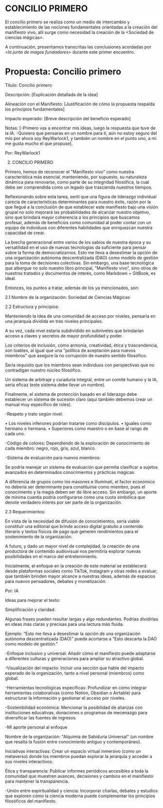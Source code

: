 # CONCILIO PRIMERO


El concilio primero se realiza como un medio de intercambio y establecimiento de las nociones fundamentales orientadas a la creación del manifiesto vivo, allí surge como necesidad la creación de la <Sociedad de ciencias mágicas>. 

A continuación, presentamos transcritas las conclusiones acordadas por <_la junta de magos fundadores_> durante este primer encuentro.

# Propuesta: Concilio primero
Título: Concilio primero

Descripción:  [Explicación detallada de la idea]

Alineación con el Manifiesto: [Justificación de cómo la propuesta respalda los principios fundamentales]

Impacto esperado:  [Breve descripción del beneficio esperado] 

Notas:
[-Primero vas a encontrar mis ideas, luego la respuesta que tuve de la IA.
-Quisiera que pensaras en un nombre para tí, aún no estoy seguro del mío
por ahora soy ReyWarlock1, y también un nombre en el punto uno, a mi me 
gusta mucho el que propuse].


Por: ReyWarlock1

2. CONCILIO PRIMERO

Primero, hemos de reconocer el "Manifiesto vivo" como nuestra característica más esencial, manteniendo, por supuesto, su naturaleza dinámica para renovarse, como parte de su integridad filosófica, la cual debe ser comprendida como un legado que trascienda nuestros tiempos. 

Reflexionando sobre esta tarea, sentí que una figura de liderazgo individual carecía de características determinantes para nuestro éxito, razón por la que llegué a la conclusión de que establecer este manifiesto bajo una visión grupal no solo mejorará las probabilidades de alcanzar nuestro objetivo, sino que brindará mayor coherencia a los principios que buscamos profesar, además de beneficios como comunidad al poder contar con un equipo de individuos con diferentes habilidades que enriquezcan nuestra capacidad de crear.

La brecha generacional entre varios de los sabios de nuestra época y su versatilidad en el uso de nuevas tecnologías da suficiente para pensar sobre la forma de democratizarnos. Esto me lleva a desestimar la opción de una organización autónoma descentralizada (DAO) como modelo de gestión para la toma de decisiones colectivas. Sin embargo, una base tecnológica que albergue no solo nuestro libro principal, "Manifiesto vivo", sino otros de nuestros tratados y documentos de interés, como Markdown + GitBook, es ideal.

Entonces, los puntos a tratar, además de los ya mencionados, son:

2.1	Nombre de la organización: Sociedad de Ciencias Mágicas

2.2 Estructura y principios: 

Manteniendo la idea de una comunidad de acceso por niveles, pensaría en una jerarquía dividida en tres niveles principales. 

A su vez, cada nivel estaría subdividido en subniveles que brindarían acceso a claves y secretos de mayor profundidad y poder.

Los criterios de inclusión, como armonía, creatividad, ética y trascendencia, son loables, al igual que una "política de aceptación para nuevos miembros" que asegure la no corrupción de nuestro sentido filosófico.

Sería requisito que los miembros sean individuos con perspectivas que no contradigan nuestro núcleo filosófico.

Un sistema de arbitraje y curaduría integral, entre un comité humano y la IA, sería eficaz (este sistema debe llevar un nombre).

Finalmente, el sistema de protección basado en el liderazgo debe establecer un sistema de sucesión claro (aquí también debemos crear un manual muy específico de roles).

-Respeto y trato según nivel:

•	Los niveles inferiores podrían tratarse como discípulos.
•	Iguales como hermano o hermana.
•	Superiores como maestro o en base al rango de cada uno.

-Código de colores: Dependiendo de la exploración de conocimiento de cada miembro: negro, rojo, gris, azul, blanco.

-Sistema de evaluación para nuevos miembros:

Se podría manejar un sistema de evaluación que permita clasificar a sujetos avanzados en determinados conocimientos y prácticas mágicas.

A diferencia de grupos como los masones e Illuminati, el factor económico no debería ser determinante para constituirse como miembro, pues el conocimiento y la magia deben ser de libre acceso. Sin embargo, un aporte de mínima cuantía podría configurarse como una cuota simbólica que denote verdadero interés por ser parte de la organización.

2.3 Requerimientos: 

En vista de la necesidad de difusión de conocimientos, sería viable constituir una editorial que brinde acceso digital gratuito a contenido literario y textos físicos de pago que generen rendimientos para el sostenimiento de la organización.

A futuro, y dado un mayor nivel de complejidad, la creación de una productora de contenido audiovisual nos permitiría explorar nuevas posibilidades en el marco del entretenimiento.

Inicialmente, el enfoque en la creación de este material se establecerá desde plataformas sociales como TikTok, Instagram y otras redes a evaluar, que también brinden mayor alcance a nuestras ideas, además de espacios para nuevos pensadores, debates y monetización.


Por: IA

Ideas para mejorar el texto:

Simplificación y claridad:

Algunas frases pueden resultar largas y algo redundantes. Podrías dividirlas en ideas más claras y precisas para una lectura más fluida.

Ejemplo: “Esto me lleva a desestimar la opción de una organización autónoma descentralizada (DAO)” puede acortarse a “Esto descarta la DAO como modelo de gestión.”

-Enfoque inclusivo y universal:
Añadir cómo el manifiesto puede adaptarse a diferentes culturas y generaciones para ampliar su atractivo global.

-Visualización del impacto:
Incluir una sección que hable del impacto esperado de la organización, tanto a nivel personal (miembros) como global.

-Herramientas tecnológicas específicas:
Profundizar en cómo integrar herramientas colaborativas (como Notion, Obsidian o Airtable) para estructurar la información y gestionar el acceso por niveles.

-Sostenibilidad económica:
Mencionar la posibilidad de alianzas con instituciones educativas, donaciones o programas de mecenazgo para diversificar las fuentes de ingresos.

-Mi aporte personal al enfoque

Nombre de la organización:
"Alquimia de Sabiduría Universal" (un nombre que resalta la fusión entre conocimiento antiguo y contemporáneo).

Iniciativas interactivas:
Crear un espacio virtual inmersivo (como un metaverso) donde los miembros puedan explorar la jerarquía y acceder a sus niveles interactivos.

Ética y transparencia:
Publicar informes periódicos accesibles a toda la comunidad que muestren avances, decisiones y cambios en el manifiesto para mantener la transparencia.

-Unión entre espiritualidad y ciencia:
Incorporar charlas, debates y estudios que exploren cómo la ciencia moderna puede complementar los principios filosóficos del manifiesto.



